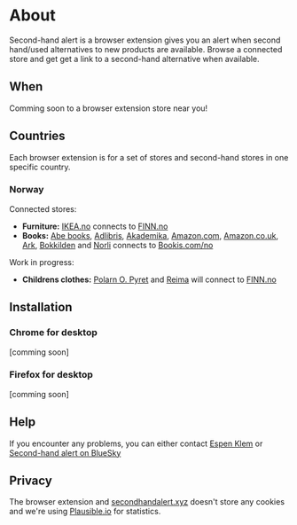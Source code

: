 # About

Second-hand alert is a browser extension gives you an alert when second hand/used alternatives to new products are available. Browse a connected store and get get a link to a second-hand alternative when available.

## When

Comming soon to a browser extension store near you!

## Countries

Each browser extension is for a set of stores and second-hand stores in one specific country.

### Norway

Connected stores:

* **Furniture:** [IKEA.no](https://www.ikea.com/no/no/) connects to [FINN.no](https://www.finn.no/)
* **Books:** [Abe books](https://www.abebooks.com/), [Adlibris](https://www.adlibris.com/nb), [Akademika](https://www.akademika.no/), [Amazon.com](https://www.amazon.com/), [Amazon.co.uk](https://www.amazon.co.uk/), [Ark](https://www.ark.no/), [Bokkilden](https://www.bokkilden.no/) and [Norli](https://www.norli.no/) connects to [Bookis.com/no](https://bookis.com/no)

Work in progress:

* **Childrens clothes:** [Polarn O. Pyret](https://www.polarnopyret.no/) and [Reima](https://www.reima.com/nb-NO) will connect to [FINN.no](https://www.finn.no/)

## Installation

### Chrome for desktop

[comming soon]

### Firefox for desktop

[comming soon]

## Help

If you encounter any problems, you can either contact [Espen Klem](mailto:espen.klem@gmail.com) or [Second-hand alert on BlueSky](https://bsky.app/profile/secondhandalert.xyz)

## Privacy

The browser extension and [secondhandalert.xyz](https://secondhandalert.xyz/) doesn't store any cookies and we're using [Plausible.io](https://plausible.io/) for statistics.